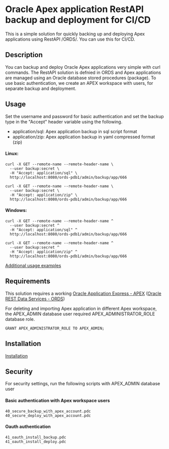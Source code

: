 # Oracle Apex application RestAPI backup and deployment for CI/CD
This is a simple solution for quickly backing up and deploying Apex applications using RestAPI /ORDS/. You can use this for CI/CD.
## Description
You can backup and deploy Oracle Apex applications very simple with curl commands. The RestAPI solution is defnied in ORDS and Apex applications are managed using an Oracle database stored procedures (package). To use basic authentication, we create an APEX workspace with users, for separate backup and deployment.

## Usage
Set the username and password for basic authentication and set the backup type in the "Accept" header variable using the following.
- application/sql: Apex application backup in sql script format
- application/zip: Apex application backup in yaml compressed format (zip)
#### Linux:
```
curl -X GET --remote-name --remote-header-name \
  --user backup:secret \
  -H "Accept: application/sql" \
  http://localhost:8080/ords-pdb1/admin/backup/app/666
  
curl -X GET --remote-name --remote-header-name \
  --user backup:secret \
  -H "Accept: application/zip" \
  http://localhost:8080/ords-pdb1/admin/backup/app/666
```
#### Windows:
```
curl -X GET --remote-name --remote-header-name ^
  --user backup:secret ^
  -H "Accept: application/sql" ^
  http://localhost:8080/ords-pdb1/admin/backup/app/666
  
curl -X GET --remote-name --remote-header-name ^
  --user backup:secret ^
  -H "Accept: application/zip" ^
  http://localhost:8080/ords-pdb1/admin/backup/app/666
```
[Additional usage examples](USAGE.md)

## Requirements
This solution requires a working [Oracle Application Express - APEX](https://apex.oracle.com)
([Oracle REST Data Services - ORDS](https://www.oracle.com/database/technologies/appdev/rest.html))

For deleting and importing Apex application in different Apex workspace, the APEX_ADMIN database user required APEX_ADMINISTRATOR_ROLE database role.
```
GRANT APEX_ADMINISTRATOR_ROLE TO APEX_ADMIN;
```

## Installation
[Installation](install/README.md)

## Security
For security settings, run the following scripts with APEX_ADMIN database user
#### Basic authentication with Apex workspace users
```
40_secure_backup_with_apex_account.pdc
40_secure_deploy_with_apex_account.pdc
```
#### Oauth authentication
```
41_oauth_install_backup.pdc
41_oauth_install_deploy.pdc
```
